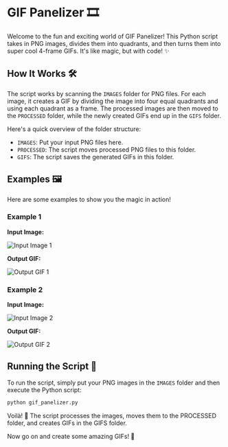 # GIF Panelizer 🎞️

Welcome to the fun and exciting world of GIF Panelizer! This Python script takes in PNG images, divides them into quadrants, and then turns them into super cool 4-frame GIFs. It's like magic, but with code! ✨

## How It Works 🛠️

The script works by scanning the `IMAGES` folder for PNG files. For each image, it creates a GIF by dividing the image into four equal quadrants and using each quadrant as a frame. The processed images are then moved to the `PROCESSED` folder, while the newly created GIFs end up in the `GIFS` folder.

Here's a quick overview of the folder structure:

- `IMAGES`: Put your input PNG files here.
- `PROCESSED`: The script moves processed PNG files to this folder.
- `GIFS`: The script saves the generated GIFs in this folder.

## Examples 🖼️

Here are some examples to show you the magic in action!

### Example 1

**Input Image:**

![Input Image 1](https://awardable.s3.amazonaws.com/assets/1.png?a)

**Output GIF:**

![Output GIF 1](https://awardable.s3.amazonaws.com/assets/1.gif)

### Example 2

**Input Image:**

![Input Image 2](https://awardable.s3.amazonaws.com/assets/2.png)

**Output GIF:**

![Output GIF 2](https://awardable.s3.amazonaws.com/assets/2.gif)

## Running the Script 🏃

To run the script, simply put your PNG images in the `IMAGES` folder and then execute the Python script:

```bash
python gif_panelizer.py
```

Voilà! 🎉 The script processes the images, moves them to the PROCESSED folder, and creates GIFs in the GIFS folder.

Now go on and create some amazing GIFs! 🌟
